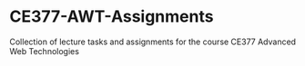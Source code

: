 # CE377-AWT-Assignments
Collection of lecture tasks and assignments for the course CE377 Advanced Web Technologies
